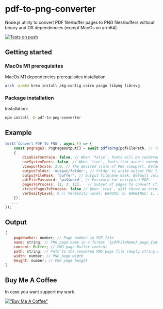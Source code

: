 # pdf-to-png-converter

Node.js utility to convert PDF file/buffer pages to PNG files/buffers without binary and OS dependencies (except MacOs on arm64).

[![Tests on push](https://github.com/dichovsky/pdf-to-png-converter/actions/workflows/test.yml/badge.svg?branch=main)](https://github.com/dichovsky/pdf-to-png-converter/actions/workflows/test.yml)

## Getting started

### MacOs M1 prerequisites

MacOs M1 dependencies prerequisites installation

```bash
arch -arm64 brew install pkg-config cairo pango libpng librsvg
```

### Package installation

Installation:

```sh
npm install -D pdf-to-png-converter
```

## Example

```javascript
test(`Convert PDF To PNG`, async () => {
    const pngPages: PngPageOutput[] = await pdfToPng(pdfFilePath, // The function accepts PDF file path or a Buffer
    {
        disableFontFace: false, // When `false`, fonts will be rendered using a built-in font renderer that constructs the glyphs with primitive path commands. Default value is true.
        useSystemFonts: false, // When `true`, fonts that aren't embedded in the PDF document will fallback to a system font. Default value is false.
        viewportScale: 2.0, // The desired scale of PNG viewport. Default value is 1.0.
        outputFolder: 'output/folder', // Folder to write output PNG files. If not specified, PNG output will be available only as a Buffer content, without saving to a file.
        outputFileMask: 'buffer', // Output filename mask. Default value is 'buffer'.
        pdfFilePassword: 'pa$$word', // Password for encrypted PDF.
        pagesToProcess: [1, 3, 11],   // Subset of pages to convert (first page = 1), other pages will be skipped if specified.
        strictPagesToProcess: false // When `true`, will throw an error if specified page number in pagesToProcess is invalid, otherwise will skip invalid page. Default value is false.
        verbosityLevel: 0 // Verbosity level. ERRORS: 0, WARNINGS: 1, INFOS: 5. Default value is 0.
    });
   ...
});
```

## Output

```javascript
{
    pageNumber: number; // Page number in PDF file
    name: string; // PNG page name in a format `{pdfFileName}_page_{pdfPageNumber}.png`
    content: Buffer; // PNG page Buffer content
    path: string; // Path to the rendered PNG page file (empty string and if outputFilesFolder is not provided)
    width: number; // PNG page width
    height: number; // PNG page height
}
```

## Buy Me A Coffee

In case you want support my work

[!["Buy Me A Coffee"](https://www.buymeacoffee.com/assets/img/custom_images/orange_img.png)](https://buymeacoffee.com/dichovsky)
